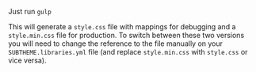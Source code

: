 Just run `gulp`

This will generate a `style.css` file with mappings for debugging and a `style.min.css` file for production. To switch between these two versions you will need to change the reference to the file manually on your `SUBTHEME.libraries.yml` file (and replace `style.min.css` with `style.css` or vice versa).